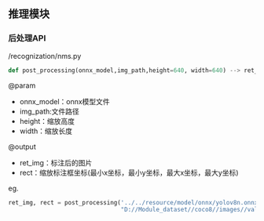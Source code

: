 ## 推理模块

### 后处理API

/recognization/nms.py

```python
def post_processing(onnx_model,img_path,height=640, width=640) --> ret_img, rect
```

@param

- onnx_model：onnx模型文件
- img_path:文件路径
- height：缩放高度
- width：缩放长度

@output

- ret_img：标注后的图片
- rect：缩放标注框坐标(最小x坐标，最小y坐标，最大x坐标，最大y坐标)

eg.

```python
ret_img, rect = post_processing('../../resource/model/onnx/yolov8n.onnx',
                                "D://Module_dataset//coco8//images//val//000000000036.jpg")
```

